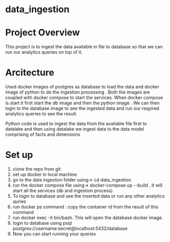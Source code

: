 # data_ingestion

# Project Overview

This project is to ingest the data available in file to database so that we can run our analytics queries on top of it.


# Arcitecture

Used docker images of postgres as database to load the data and docker image of python to do the ingestion processing . Both the images are coupled with docker compose to start the services. When docker compose is start it first start the db image and then the python image . We can then login to the database image to see the ingested data and run our reqyired analytics queries to see the result. 


Python code is used to ingest the data from the available file first to datalake and then using datalake we ingest data to the data model comprising of facts and dimensions



# Set up 

1. clone the repo from git
2. set up docker in local machine
3. go to the data ingestion folder using->  cd data_ingestion
4. run the docker compose file using->  docker-compose up --build . It will start all the services (db and ingestion process)
5. To login to database and see the inserted data or run any other analytics quries 
6. run docker ps command : copy the container id from the result of this command
7. run docker exec -it <container id> bin/bash. This will open the database docker image.
8. login to database using psql postgres://username:secret@localhost:5432/database
9. Now you can start running your queries
